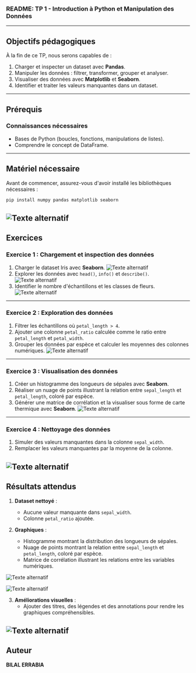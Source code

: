 ### README: TP 1 - Introduction à Python et Manipulation des Données

---

## **Objectifs pédagogiques**

À la fin de ce TP, nous serons capables de :
1. Charger et inspecter un dataset avec **Pandas**.
2. Manipuler les données : filtrer, transformer, grouper et analyser.
3. Visualiser des données avec **Matplotlib** et **Seaborn**.
4. Identifier et traiter les valeurs manquantes dans un dataset.

---

## **Prérequis**

### Connaissances nécessaires
- Bases de Python (boucles, fonctions, manipulations de listes).
- Comprendre le concept de DataFrame.

---

## **Matériel nécessaire**
Avant de commencer, assurez-vous d'avoir installé les bibliothèques nécessaires :

```bash
pip install numpy pandas matplotlib seaborn
```
 ![Texte alternatif](1.png)
---

## **Exercices**

### **Exercice 1 : Chargement et inspection des données**
1. Charger le dataset Iris avec **Seaborn**.
  ![Texte alternatif](2.png)
2. Explorer les données avec `head()`, `info()` et `describe()`.
  ![Texte alternatif](3.png)
3. Identifier le nombre d'échantillons et les classes de fleurs.
  ![Texte alternatif](4.png)

---
### **Exercice 2 : Exploration des données**
1. Filtrer les échantillons où `petal_length > 4`.
2. Ajouter une colonne `petal_ratio` calculée comme le ratio entre `petal_length` et `petal_width`.
3. Grouper les données par espèce et calculer les moyennes des colonnes numériques.
  ![Texte alternatif](5.png)

---
### **Exercice 3 : Visualisation des données**
1. Créer un histogramme des longueurs de sépales avec **Seaborn**.
2. Réaliser un nuage de points illustrant la relation entre `sepal_length` et `petal_length`, coloré par espèce.
3. Générer une matrice de corrélation et la visualiser sous forme de carte thermique avec **Seaborn**.
  ![Texte alternatif](6.png)

---
### **Exercice 4 : Nettoyage des données**
1. Simuler des valeurs manquantes dans la colonne `sepal_width`.
2. Remplacer les valeurs manquantes par la moyenne de la colonne.

  ![Texte alternatif](7.png)
---

## **Résultats attendus**

1. **Dataset nettoyé** :
   - Aucune valeur manquante dans `sepal_width`.
   - Colonne `petal_ratio` ajoutée.

2. **Graphiques** :
   - Histogramme montrant la distribution des longueurs de sépales.
   - Nuage de points montrant la relation entre `sepal_length` et `petal_length`, coloré par espèce.
   - Matrice de corrélation illustrant les relations entre les variables numériques.
     
  ![Texte alternatif](8.1.png)

  ![Texte alternatif](8.2.png)
  
3. **Améliorations visuelles** :
   - Ajouter des titres, des légendes et des annotations pour rendre les graphiques compréhensibles.

  ![Texte alternatif](9.png)
---
## **Auteur**
**BILAL ERRABIA**
